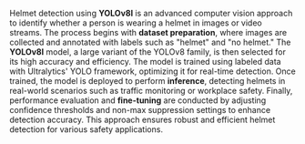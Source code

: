 Helmet detection using **YOLOv8l** is an advanced computer vision approach to identify whether a person is wearing a helmet in images or video streams. The process begins with **dataset preparation**, where images are collected and annotated with labels such as "helmet" and "no helmet." The **YOLOv8l** model, a large variant of the YOLOv8 family, is then selected for its high accuracy and efficiency. The model is trained using labeled data with Ultralytics' YOLO framework, optimizing it for real-time detection. Once trained, the model is deployed to perform **inference**, detecting helmets in real-world scenarios such as traffic monitoring or workplace safety. Finally, performance evaluation and **fine-tuning** are conducted by adjusting confidence thresholds and non-max suppression settings to enhance detection accuracy. This approach ensures robust and efficient helmet detection for various safety applications.
